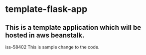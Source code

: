 # template-flask-app

## This is a template application which will be hosted in aws beanstalk. 
iss-58402
This is sample change to the code.
